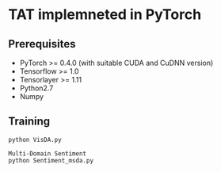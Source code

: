# TAT implemneted in PyTorch

## Prerequisites
- PyTorch >= 0.4.0 (with suitable CUDA and CuDNN version)
- Tensorflow >= 1.0
- Tensorlayer >= 1.11
- Python2.7
- Numpy

## Training
```VisDA-2017
python VisDA.py 
```
```
Multi-Domain Sentiment
python Sentiment_msda.py
```